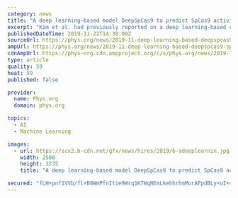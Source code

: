 ```yaml
---
category: news
title: "A deep learning-based model DeepSpCas9 to predict SpCas9 activity"
excerpt: "Kim et al. had previously reported on a deep learning-based computational model named DeepCpf1 to predict the activity of a different endonuclease (AsCpf1 from Acidaminococcus species) with high generalization performance. For this, they used lentiviral ..."
publishedDateTime: 2019-11-22T14:30:00Z
sourceUrl: https://phys.org/news/2019-11-deep-learning-based-deepspcas9-spcas9.html
ampUrl: https://phys.org/news/2019-11-deep-learning-based-deepspcas9-spcas9.amp
cdnAmpUrl: https://phys-org.cdn.ampproject.org/c/s/phys.org/news/2019-11-deep-learning-based-deepspcas9-spcas9.amp
type: article
quality: 59
heat: 59
published: false

provider:
  name: Phys.org
  domain: phys.org

topics:
  - AI
  - Machine Learning

images:
  - url: https://scx2.b-cdn.net/gfx/news/hires/2019/6-adeeplearnin.jpg
    width: 2500
    height: 3235
    title: "A deep learning-based model DeepSpCas9 to predict SpCas9 activity"

secured: "fLH+pnf1VVb/fl+B8WmPfnItie9Wrq1KTWqNEmLkehhrhmMurAPpdBLy+uI+4r+bVqD6LuL1JvQyMCyzKtRH58X/lRaW+lBn7Ja6NWctNQUY6O+eJilp3oLOMAdQ5gsDFDntPIS8bnxw+vmcNc9Lx0FjlpewvoOO9+tHSLd0YoIvm5dff6YZW8SYY/qGIPz2V7X+W2MMdhlErdYZZTyMuvhTp35ryuzrdGuQdWRJaJgfgL2bNzbjkcssDbAm7H537zHYo5qBGFI1Y4WOw/y4kw==;phlN8pyo9YWnjX68CaHfbw=="
---
```


